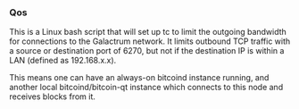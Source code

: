 ### Qos ###

This is a Linux bash script that will set up tc to limit the outgoing bandwidth for connections to the Galactrum network. It limits outbound TCP traffic with a source or destination port of 6270, but not if the destination IP is within a LAN (defined as 192.168.x.x).

This means one can have an always-on bitcoind instance running, and another local bitcoind/bitcoin-qt instance which connects to this node and receives blocks from it.
